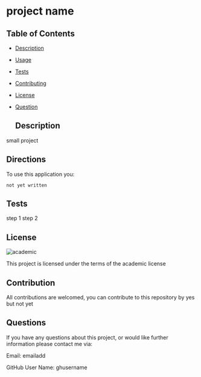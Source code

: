 # project name
  ## Table of Contents

- [Description](#description)
- [Usage](#usage)
- [Tests](#tests)
- [Contributing](#contributing)
- [License](#license)
- [Question](#question)

  ## Description
small project
  
  ## Directions
  To use this application you:
  ```
  not yet written
  ```
  ## Tests
step 1
step 2

  ## License

  ![academic](https://img.shields.io/static/v1?label=academic&message=Licence&color=<COLOR>)

  This project is licensed under the terms of the academic license
  ## Contribution
  All contributions are welcomed, you can contribute to this repository by yes but not yet
  ## Questions

  If you have any questions about this project, or would like further information please contact me via:

  Email: emailadd

  GitHub User Name: ghusername